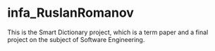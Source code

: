 # infa_RuslanRomanov
This is the Smart Dictionary project, which is a term paper and a final project on the subject of Software Engineering.